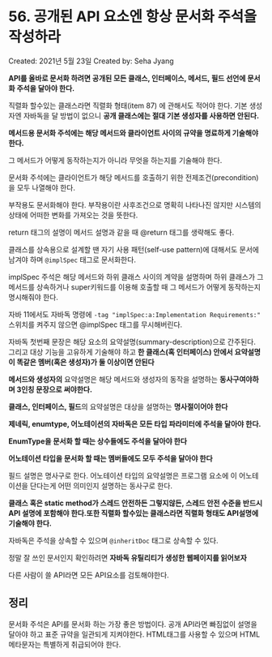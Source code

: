 # 56. 공개된 API 요소엔 항상 문서화 주석을 작성하라

Created: 2021년 5월 23일
Created by: Seha Jyang

**API를 올바로 문서화 하려면 공개된 모든 클래스, 인터페이스, 메서드, 필드 선언에 문서화 주석을 달아야 한다.**

직렬화 할수있는 클래스라면 직렬화 형태(item 87) 에 관해서도 적어야 한다. 기본 생성자엔 자바독을 달 방법이 없으니 **공개 클래스에는 절대 기본 생성자를 사용하면 안된다.**

**메서드용 문서화 주석에는 해당 메서드와 클라이언트 사이의 규약을 명료하게 기술해야 한다.**

그 메서드가 어떻게 동작하는지가 아니라 무엇을 하는지를 기술해야 한다.

문서화 주석에는 클라이언트가 해당 메서드를 호출하기 위한 전제조건(precondition)을 모두 나열해야 한다. 

부작용도 문서화해야 한다. 부작용이란 사후조건으로 명확히 나타나진 않지만 시스템의 상태에 어떠한 변화를 가져오는 것을 뜻한다.

return 태그의 설명이 메서드 설명과 같을 때 @return 태그를 생략해도 좋다.

클래스를 상속용으로 설계할 땐 자기 사용 패턴(self-use pattern)에 대해서도 문서에 남겨야 하며 `@implSpec` 태그로 문서화한다. 

implSpec 주석은 해당 메서드와 하위 클래스 사이의 계약을 설명하며 하위 클래스가 그 메서드를 상속하거나 super키워드를 이용해 호출할 때 그 메서드가 어떻게 동작하는지 명시해줘야 한다.

자바 11에서도 자바독 명령에 `-tag "implSpec:a:Implementation Requirements:"` 스위치를 켜주지 않으면 @implSpec 태그를 무시해버린다.

자바독 첫번째 문장은 해당 요소의 요약설명(summary-description)으로 간주된다. 그리고 대상 기능을 고유하게 기술해야 하고 **한 클래스(혹 인터페이스) 안에서 요약설명이 똑같은 멤버(혹은 생성자)가 둘 이상이면 안된다**

**메서드와 생성자의** 요약설명은 해당 메서드와 생성자의 동작을 설명하는 **동사구여야하며 3인칭 문장으로 써야한다.**

**클래스, 인터페이스, 필드**의 요약설명은 대상을 설명하는 **명사절이어야 한다**

**제네릭, enumtype, 어노테이션의 자바독은 모든 타입 파라미터에 주석을 달아야 한다.**

**EnumType을 문서화 할 때는 상수들에도 주석을 달아야 한다**

**어노테이션 타입을 문서화 할 때는 멤버들에도 모두 주석을 달아야 한다**

필드 설명은 명사구로 한다. 어노테이션 타입의 요약설명은 프로그램 요소에 이 어노테이션을 단다는게 어떤 의미인지 설명하는 동사구로 한다.

**클래스 혹은 static method가 스레드 안전하든 그렇지않든, 스레드 안전 수준을 반드시 API 설명에 포함해야 한다.또한 직렬화 할수있는 클래스라면 직렬화 형태도 API설명에 기술해야 한다.**

자바독은 주석을 상속할 수 있으며 `@inheritDoc` 태그로 상속할 수 있다.

정말 잘 쓰인 문서인지 확인하려면 **자바독 유틸리티가 생성한 웹페이지를 읽어보자**

다른 사람이 쓸 API라면 모든 API요소를 검토해야한다.

## 정리

문서화 주석은 API를 문서화 하는 가장 좋은 방법이다. 공개 API라면 빠짐없이 설명을 달아야 하고 표준 규약을 일관되게 지켜야한다. HTML태그를 사용할 수 있으며 HTML메타문자는 특별하게 취급되어야 한다.